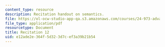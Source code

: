 ```yaml
---
content_type: resource
description: Recitation handout on semantics.
file: https://ol-ocw-studio-app-qa.s3.amazonaws.com/courses/24-973-advanced-semantics-spring-2009/e12ade2e364f5d323d7cef3a39b21b54_MIT24_973s09_rec12.pdf
file_type: application/pdf
resourcetype: Document
title: Recitation 12
uid: e12ade2e-364f-5d32-3d7c-ef3a39b21b54
---
```

